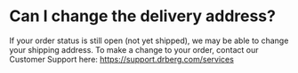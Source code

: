 # Can I change the delivery address?

If your order status is still open (not yet shipped), we may be able to change your shipping address. To make a change to your order, contact our Customer Support here: https://support.drberg.com/services